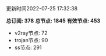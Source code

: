 更新时间2022-07-25 17:32:38

**总订阅: 378**
**总节点: 1845**
**有效节点: 453**
- v2ray节点: 72
- trojan节点: 90
- ss节点: 291
